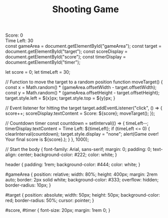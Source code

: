 <!DOCTYPE html>
<html lang="en">
<head>
    <meta charset="UTF-8">
    <meta name="viewport" content="width=device-width, initial-scale=1.0">
    <title>Shooting Game</title>
    <link rel="stylesheet" href="styles.css">
</head>
<body>
    <header>
        <h1>Shooting Game</h1>
    </header>
    <main>
        <div id="gameArea">
            <div id="target"></div>
        </div>
        <div id="score">Score: 0</div>
        <div id="timer">Time Left: 30</div>
    </main>
    <script src="script.js"></script>
</body>
</html>
const gameArea = document.getElementById("gameArea");
const target = document.getElementById("target");
const scoreDisplay = document.getElementById("score");
const timerDisplay = document.getElementById("timer");

let score = 0;
let timeLeft = 30;

// Function to move the target to a random position
function moveTarget() {
    const x = Math.random() * (gameArea.offsetWidth - target.offsetWidth);
    const y = Math.random() * (gameArea.offsetHeight - target.offsetHeight);
    target.style.left = ${x}px;
    target.style.top = ${y}px;
}

// Event listener for hitting the target
target.addEventListener("click", () => {
    score++;
    scoreDisplay.textContent = Score: ${score};
    moveTarget();
});

// Countdown timer
const countdown = setInterval(() => {
    timeLeft--;
    timerDisplay.textContent = Time Left: ${timeLeft};
    if (timeLeft <= 0) {
        clearInterval(countdown);
        target.style.display = "none";
        alert(Game over! Your final score is ${score}.);
    }
}, 1000);

// Start the
body {
    font-family: Arial, sans-serif;
    margin: 0;
    padding: 0;
    text-align: center;
    background-color: #222;
    color: white;
}

header {
    padding: 1rem;
    background-color: #444;
    color: white;
}

#gameArea {
    position: relative;
    width: 80%;
    height: 400px;
    margin: 2rem auto;
    border: 2px solid white;
    background-color: #333;
    overflow: hidden;
    border-radius: 10px;
}

#target {
    position: absolute;
    width: 50px;
    height: 50px;
    background-color: red;
    border-radius: 50%;
    cursor: pointer;
}

#score, #timer {
    font-size: 20px;
    margin: 1rem 0;
}
